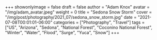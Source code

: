 +++
showonlyimage = false
draft = false
author = "Adam Knox"
avatar = "/img/adam_avatar.jpeg"
weight = 0
title = "Sedona Snow Storm"
cover = "/img/post/photography/2021_07/sedona_snow_storm.jpg"
date = "2021-07-08T00:01:01-06:00"
categories = ["Photography", "Travel"]
tags = ["US", "Arizona", "Sedona", "National Forest", "Coconino National Forest", "Winter", "Water", "Flood", "Surge", "Yuca", "Snow"]
+++
<!--more-->
